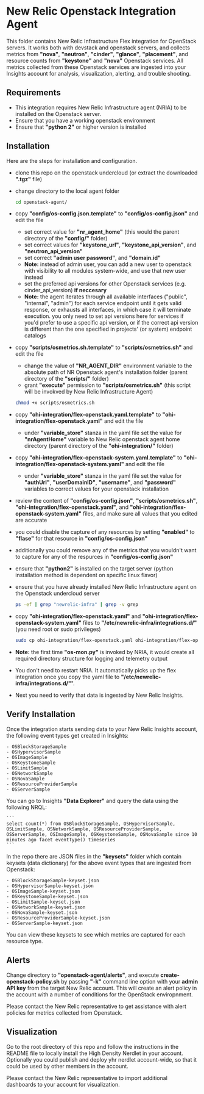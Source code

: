 # New Relic Openstack Integration Agent

This folder contains New Relic Infrastructure Flex integration for OpenStack servers. It works both with devstack and openstack servers, and collects metrics from **"nova"**, **"neutron"**, **"cinder"**, **"glance"**, **"placement"**, and resource counts from **"keystone"** and **"nova"** Openstack services. All metrics collected from these Openstack services are ingested into your Insights account for analysis, visualization, alerting, and trouble shooting.



## Requirements

- This integration requires New Relic Infrastructure agent (NRIA) to be installed on the Openstack server.
- Ensure that you have a working openstack environment
- Ensure that **"python 2"** or higher version is installed



## Installation

Here are the steps for installation and configuration.

* clone this repo on the openstack undercloud (or extract the downloaded **".tgz"** file)

* change directory to the local agent folder 
	```bash
	cd openstack-agent/
	```

* copy **"config/os-config.json.template"** to **"config/os-config.json"** and edit the file
	- set correct value for **"nr_agent_home"** (this would the parent directory of the **"config/"** folder)
	- set correct values for **"keystone_url"**, **"keystone_api_version"**, and **"neutron_api_version"**
	- set correct **"admin user password"**, and **"domain.id"**
	- **Note:** instead of admin user, you can add a new user to openstack with visibility to all modules system-wide, and use that new user instead
	- set the preferred api versions for other Openstack services (e.g. cinder_api_version) **if neccesary**
	- **Note:** the agent iterates through all available interfaces ("public", "internal", "admin") for each service endpoint until it gets valid response, or exhausts all interfaces, in which case it will terminate execution. you only need to set api versions here for services if you'd prefer to use a specific api version, or if the correct api version is different than the one specified in projects' (or system) endpoint catalogs

* copy **"scripts/osmetrics.sh.template"** to **"scripts/osmetrics.sh"** and edit the file
	- change the value of **"NR_AGENT_DIR"** environment variable to the absolute path of NR Openstack agent's installation folder (parent directory of the **"scripts/"** folder)
	- grant **"execute"** permission to **"scripts/osmetrics.sh"** (this script will be invokved by New Relic Infrastructure Agent)
	```bash
	chmod +x scripts/osmetrics.sh
	```

* copy **"ohi-integration/flex-openstack.yaml.template"** to **"ohi-integration/flex-openstack.yaml"** and edit the file
	- under **"variable_store"** stanza in the yaml file set the value for **"nrAgentHome"**  variable to New Relic openstack agent home directory (parent directory of the **"ohi-integration/"** folder)

* copy **"ohi-integration/flex-openstack-system.yaml.template"** to **"ohi-integration/flex-openstack-system.yaml"** and edit the file
	- under **"variable_store"** stanza in the yaml file set the value for **"authUrl"**, **"userDomainID"**, **"username"**, and **"password"**  variables to correct values for your openstack installation




* review the content of **"config/os-config.json"**, **"scripts/osmetrics.sh"**, **"ohi-integration/flex-openstack.yaml"**, and **"ohi-integration/flex-openstack-system.yaml"** files, and make sure all values that you edited are accurate

* you could disable the capture of any resources by setting **"enabled"** to **"flase"** for that resource in **"config/os-config.json"**

* additionally you could remove any of the metrics that you wouldn't want to capture for any of the respurces in **"config/os-config.json"**

* ensure that **"python2"** is installed on the target server (python installation method is dependent on specific linux flavor)

* ensure that you have already installed New Relic Infrastructure agent on the Openstack undercloud server
	```bash
	ps -ef | grep "newrelic-infra" | grep -v grep
	```

* copy **"ohi-integration/flex-openstack.yaml"** and **"ohi-integration/flex-openstack-system.yaml"** files to **"/etc/newrelic-infra/integrations.d/"** (you need root or sudo privileges)
	```bash
	sudo cp ohi-integration/flex-openstack.yaml ohi-integration/flex-openstack-system.yaml /etc/newrelic-infra/integrations.d/
	```

* **Note:** the first time **"os-mon.py"** is invoked by NRIA, it would create all required directory structure for logging and telemetry output

* You don't need to restart NRIA. It automatically picks up the flex integration once you copy the yaml file to **"/etc/newrelic-infra/integrations.d/"**".

* Next you need to verify that data is ingested by New Relic Insights.


## Verify Installation

Once the integration starts sending data to your New Relic Insights account, the following event types get created in Insights:

	- OSBlockStorageSample
	- OSHypervisorSample
	- OSImageSample
	- OSKeystoneSample
	- OSLimitSample
	- OSNetworkSample
	- OSNovaSample
	- OSResourceProviderSample
	- OSServerSample

You can go to Insights **"Data Explorer"** and query the data using the following NRQL:

	```
	select count(*) from OSBlockStorageSample, OSHypervisorSample, OSLimitSample, OSNetworkSample, OSResourceProviderSample, OSServerSample, OSImageSample, OSKeystoneSample, OSNovaSample since 10 minutes ago facet eventType() timeseries
	```

In the repo there are JSON files in the **"keysets"** folder which contain keysets (data dictionary) for the above event types that are ingested from Openstack:

	- OSBlockStorageSample-keyset.json
	- OSHypervisorSample-keyset.json
	- OSImageSample-keyset.json
	- OSKeystoneSample-keyset.json
	- OSLimitSample-keyset.json
	- OSNetworkSample-keyset.json
	- OSNovaSample-keyset.json
	- OSResourceProviderSample-keyset.json
	- OSServerSample-keyset.json

You can view these keysets to see which metrics are captured for each resource type.



## Alerts

Change directory to **"openstack-agent/alerts"**, and execute **create-openstack-policy.sh** by passing **"-k"** command line option with your **admin API key** from the target New Relic account. This will create an alert policy in the account with a number of conditions for the OpenStack enviropnment.

Please contact the New Relic representative to get assistance with alert policies for metrics collected from Openstack.



## Visualization

Go to the root directory of this repo and follow the instructions in the README file to locally install the High Density Nerdlet in your account. Optionally you could publish and deploy yhr nerdlet account-wide, so that it could be used by other members in the account.

Please contact the New Relic representative to import additional dashboards to your account for visualization.


